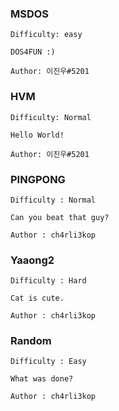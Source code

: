### MSDOS
```
Difficulty: easy

DOS4FUN :)

Author: 이진우#5201
```

### HVM
```
Difficulty: Normal

Hello World!

Author: 이진우#5201
```

### PINGPONG
```
Difficulty : Normal

Can you beat that guy?

Author : ch4rli3kop
```

### Yaaong2
```
Difficulty : Hard

Cat is cute.

Author : ch4rli3kop
```

### Random
```
Difficulty : Easy

What was done?

Author : ch4rli3kop
```



